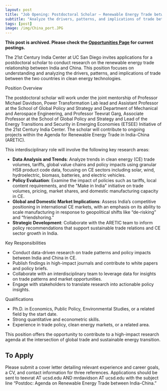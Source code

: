 ```yaml
---
layout: post
title: "Job Opening: Postdoctoral Scholar – Renewable Energy Trade between India and China"
subtitle: "Analyze the drivers, patterns, and implications of trade between the two countries in clean energy technologies"
tags: [post]
image: /img/China_port.JPG
---
```


**This post is archived. Please check the [Opportunities Page](/opportunities.html) for current postings.**

The 21st Century India Center at UC San Diego invites applications for a postdoctoral scholar to conduct research on the renewable energy trade relationship between India and China. This position focuses on understanding and analyzing the drivers, patterns, and implications of trade between the two countries in clean energy technologies.

Position Overview

The postdoctoral scholar will work under the joint mentorship of Professor Michael Davidson, Power Transformation Lab lead and Assistant Professor at the School of Global Policy and Strategy and Department of Mechanical and Aerospace Engineering, and Professor Teevrat Garg, Associate Professor at the School of Global Policy and Strategy and Lead of the Energy Transitions and Security in Emerging Economies (ETSEE) Initiative of the 21st Century India Center. The scholar will contribute to ongoing projects within the Agenda for Renewable Energy Trade in India-China (ARETIC).

This interdisciplinary role will involve the following key research areas:
- **Data Analysis and Trends**: Analyze trends in clean energy (CE) trade volumes, tariffs, global value chains and policy impacts using granular HS8 product code data, focusing on CE sectors including solar, wind, hydroelectric, biomass, batteries, and electric vehicles.
- **Policy Evaluation**: Examine the impact of policies such as tariffs, local content requirements, and the "Make in India" initiative on trade volumes, pricing, market shares, and domestic manufacturing capacity in CE.
- **Global and Domestic Market Implications**: Assess India’s competitive positioning in international CE markets, with an emphasis on its ability to scale manufacturing in response to geopolitical shifts like “de-risking” and “friendshoring.”
- **Strategic Development**: Collaborate with the ARETIC team to inform policy recommendations that support sustainable trade relations and CE sector growth in India.


Key Responsibilities

- Conduct data-driven research on trade patterns and policy impacts between India and China in CE.
- Publish findings in high-impact journals and contribute to white papers and policy briefs.
- Collaborate with an interdisciplinary team to leverage data for insights on trade patterns and market opportunities.
- Engage with stakeholders to translate research into actionable policy insights.

Qualifications
- Ph.D. in Economics, Public Policy, Environmental Studies, or a related field by the start date.
- Strong quantitative and econometric skills.
- Experience in trade policy, clean energy markets, or a related area.

This position offers the opportunity to contribute to a high-impact research agenda at the intersection of global trade and sustainable energy transition.

## To Apply

Please submit a cover letter detailing relevant experience and career goals, a CV, and contact information for three references. Applications should be sent to teevrat AT ucsd.edu AND mrdavidson AT ucsd.edu with the subject line “Postdoc: Agenda on Renewable Energy Trade between India-China.”




